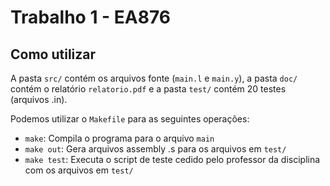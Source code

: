 # Trabalho 1 - EA876

## Como utilizar

A pasta `src/` contém os arquivos fonte (`main.l` e `main.y`), a pasta `doc/` contém o relatório `relatorio.pdf` e a pasta `test/` contém 20 testes (arquivos .in).

Podemos utilizar o `Makefile` para as seguintes operações:

- `make`: Compila o programa para o arquivo `main`
- `make out`: Gera arquivos assembly .s para os arquivos em `test/`
- `make test`: Executa o script de teste cedido pelo professor da disciplina com os arquivos em `test/`
